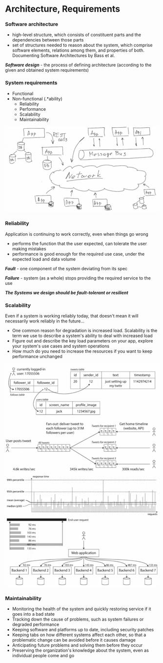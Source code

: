 
# Architecture, Requirements

### Software architecture
- high-level structure, which consists of constituent parts and the dependencies between those parts
- set of structures needed to reason about the system, which comprise software elements, relations among them, and properties of both. Documenting Software Architectures by Bass et al.

***Software design*** - the process of defining architecture (according to the given and obtained system requirements)

### System requirements
- Functional
- Non-functional (.*ability)
    - Reliability
    - Performance
    - Scalability
    - Maintainability

![image](./images/lecture1/1.jpg)


### Reliability

Application is continuing to work correctly, even when things go wrong
- performs the function that the user expected, can tolerate the user making mistakes
- performance is good enough for the required use case, under the expected load and data volume

***Fault*** - one component of the system deviating from its spec

***Failure*** - system (as a whole) stops providing the required service to the use

***The Systems we design should be fault-tolerant or resilient***

### Scalability

Even if a system is working reliably today, that doesn't mean it will necessarily work reliably in the future...
- One common reason for degradation is increased load. Scalability is the term we use to describe a system's ability to deal with increased load
- Figure out and describe the key load parameters on your app, explore your system's use cases and system operations
- How much do you need to increase the resources if you want to keep performance unchanged

![image](./images/lecture1/2.jpg)
![image](./images/lecture1/3.jpg)
![image](./images/lecture1/4.jpg)
![image](./images/lecture1/5.jpg)


### Maintainability

- Monitoring the health of the system and quickly restoring service if it goes into a bad state
- Tracking down the cause of problems, such as system failures or degraded performance
- Keeping software and platforms up to date, including security patches
- Keeping tabs on how different systems affect each other, so that a problematic change can be avoided before it causes damage
- Anticipating future problems and solving them before they occur
- Preserving the organization's knowledge about the system, even as individual people come and go

